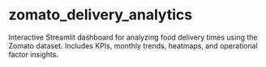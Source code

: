 # zomato_delivery_analytics
Interactive Streamlit dashboard for analyzing food delivery times using the Zomato dataset. Includes KPIs, monthly trends, heatmaps, and operational factor insights.
